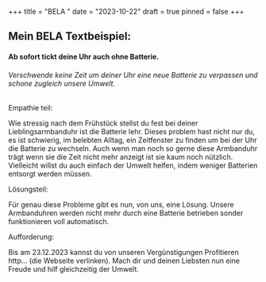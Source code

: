 +++
title = "BELA "
date = "2023-10-22"
draft = true
pinned = false
+++
## Mein BELA Textbeispiel:

#### Ab sofort tickt deine Uhr auch ohne Batterie.

###### Verschwende keine Zeit um deiner Uhr eine neue Batterie zu verpassen und schone zugleich unsere Umwelt.

Empathie teil: 

Wie stressig nach dem Frühstück stellst du fest bei deiner Lieblingsarmbanduhr ist die Batterie lehr. Dieses problem hast nicht nur du, es ist schwierig, im belebten Alltag, ein Zeitfenster zu finden um bei der Uhr die Batterie zu wechseln. Auch wenn man noch so gerne diese Armbanduhr trägt wenn sie die Zeit nicht mehr anzeigt ist sie kaum noch nützlich. Vielleicht willst du auch einfach der Umwelt helfen, indem weniger Batterien  entsorgt werden müssen.

Lösungsteil:

Für genau diese Probleme gibt es nun, von uns, eine Lösung. Unsere Armbanduhren werden nicht mehr durch eine Batterie betrieben sonder funktionieren voll automatisch.

Aufforderung:

Bis am 23.12.2023 kannst du von unseren Vergünstigungen Profitieren http... (die Webseite verlinken). Mach dir und deinen Liebsten nun eine Freude und hilf gleichzeitig der Umwelt.